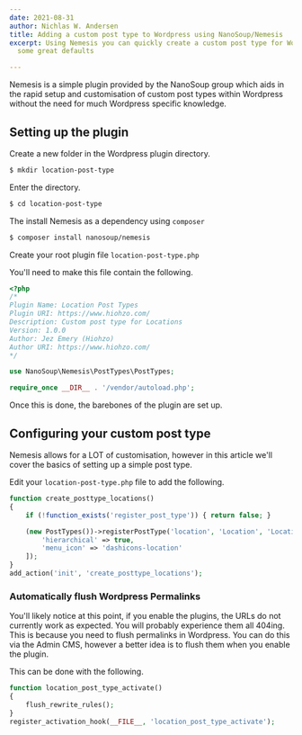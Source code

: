 ```yaml
---
date: 2021-08-31
author: Nichlas W. Andersen
title: Adding a custom post type to Wordpress using NanoSoup/Nemesis
excerpt: Using Nemesis you can quickly create a custom post type for Wordpress with
  some great defaults

---
```

Nemesis is a simple plugin provided by the NanoSoup group which aids in the rapid setup and customisation of custom post types within Wordpress without the need for much Wordpress specific knowledge.

## Setting up the plugin

Create a new folder in the Wordpress plugin directory.

```bash 
$ mkdir location-post-type
```

Enter the directory.

```bash
$ cd location-post-type
```
The install Nemesis as a dependency using `composer`

```bash
$ composer install nanosoup/nemesis
```
Create your root plugin file `location-post-type.php`

You'll need to make this file contain the following. 
```php
<?php
/*
Plugin Name: Location Post Types
Plugin URI: https://www.hiohzo.com/
Description: Custom post type for Locations
Version: 1.0.0
Author: Jez Emery (Hiohzo)
Author URI: https://www.hiohzo.com/
*/

use NanoSoup\Nemesis\PostTypes\PostTypes;

require_once __DIR__ . '/vendor/autoload.php';
```
Once this is done, the barebones of the plugin are set up.

## Configuring your custom post type

Nemesis allows for a LOT of customisation, however in this article we'll cover the basics of setting up a simple post type.

Edit your `location-post-type.php` file to add the following.
```php
function create_posttype_locations()
{
    if (!function_exists('register_post_type')) { return false; }

    (new PostTypes())->registerPostType('location', 'Location', 'Locations', 'location', [
        'hierarchical' => true,
        'menu_icon' => 'dashicons-location'
    ]);
}
add_action('init', 'create_posttype_locations');
```
### Automatically flush Wordpress Permalinks

You'll likely notice at this point, if you enable the plugins, the URLs do not currently work as expected. You will probably experience them all 404ing. This is because you need to flush permalinks in Wordpress. You can do this via the Admin CMS, however a better idea is to flush them when you enable the plugin. 

This can be done with the following.
```php
function location_post_type_activate()
{
    flush_rewrite_rules();
}
register_activation_hook(__FILE__, 'location_post_type_activate');
```